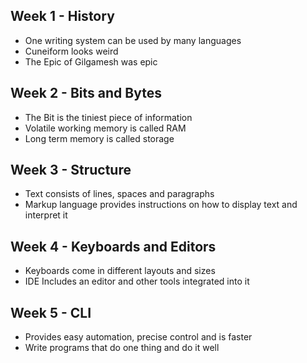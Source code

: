 ## Week 1 - History
- One writing system can be used by many languages
- Cuneiform looks weird
- The Epic of Gilgamesh was epic
## Week 2 - Bits and Bytes
- The Bit is the tiniest piece of information
- Volatile working memory is called RAM
- Long term memory is called storage
## Week 3 - Structure
- Text consists of lines, spaces and paragraphs
- Markup language provides instructions on how to display text and interpret it
## Week 4 - Keyboards and Editors
- Keyboards come in different layouts and sizes
- IDE Includes an editor and other tools integrated into it
## Week 5 - CLI
- Provides easy automation, precise control and is faster
- Write programs that do one thing and do it well
